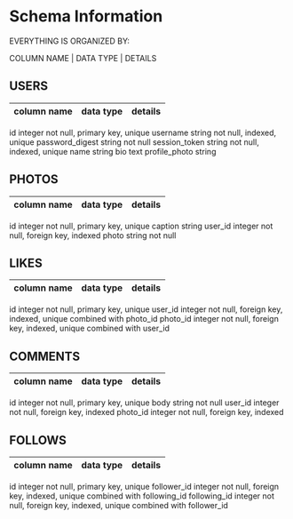 # Schema Information

EVERYTHING IS ORGANIZED BY:

COLUMN NAME | DATA TYPE | DETAILS

## USERS
column name | data type | details
------------|-----------|-----------------------
id	integer	not null, primary key, unique
username	string	not null, indexed, unique
password_digest	string	not null
session_token	string	not null, indexed, unique
name	string
bio	text
profile_photo	string

## PHOTOS
column name | data type | details
------------|-----------|-----------------------
id	integer	not null, primary key, unique
caption	string
user_id	integer	not null, foreign key, indexed
photo	string	not null


## LIKES
column name | data type | details
------------|-----------|-----------------------
id	integer	not null, primary key, unique
user_id	integer	not null, foreign key, indexed, unique combined with photo_id
photo_id	integer	not null, foreign key, indexed, unique combined with user_id

## COMMENTS
column name | data type | details
------------|-----------|-----------------------
id	integer	not null, primary key, unique
body	string	not null
user_id	integer	not null, foreign key, indexed
photo_id	integer	not null, foreign key, indexed

## FOLLOWS
column name | data type | details
------------|-----------|-----------------------
id	integer	not null, primary key, unique
follower_id	integer	not null, foreign key, indexed, unique combined with following_id
following_id	integer	not null, foreign key, indexed, unique combined with follower_id
